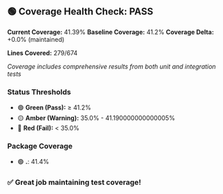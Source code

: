 ## 🟢 Coverage Health Check: PASS

**Current Coverage:** 41.39%
**Baseline Coverage:** 41.2%
**Coverage Delta:** +0.0% (maintained)

**Lines Covered:** 279/674

_Coverage includes comprehensive results from both unit and integration tests_

### Status Thresholds

- 🟢 **Green (Pass):** ≥ 41.2%
- 🟡 **Amber (Warning):** 35.0% - 41.190000000000005%
- 🔴 **Red (Fail):** < 35.0%

### Package Coverage

- 🟢 **.**: 41.4%

### ✅ Great job maintaining test coverage!
